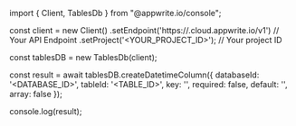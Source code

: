 import { Client, TablesDb } from "@appwrite.io/console";

const client = new Client()
    .setEndpoint('https://<REGION>.cloud.appwrite.io/v1') // Your API Endpoint
    .setProject('<YOUR_PROJECT_ID>'); // Your project ID

const tablesDB = new TablesDb(client);

const result = await tablesDB.createDatetimeColumn({
    databaseId: '<DATABASE_ID>',
    tableId: '<TABLE_ID>',
    key: '',
    required: false,
    default: '',
    array: false
});

console.log(result);

